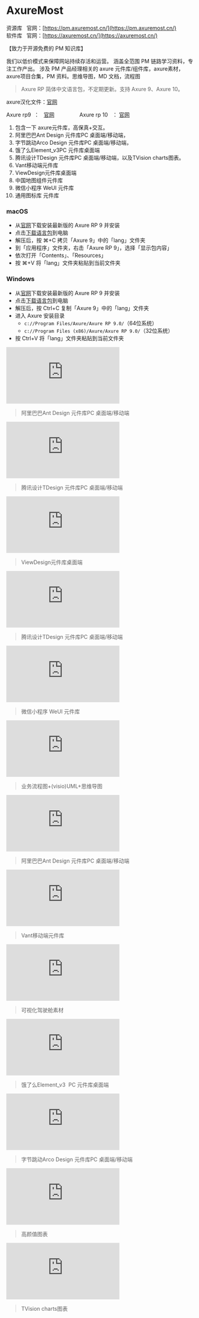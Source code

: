 # AxureMost

资源库   官网：[https://pm.axuremost.cn/](https://pm.axuremost.cn/)  
软件库   官网：[https://axuremost.cn/](https://axuremost.cn/)

【致力于开源免费的 PM 知识库】

我们以低价模式来保障网站持续存活和运营。
涵盖全范围 PM 链路学习资料，专注工作产出。 
涉及 PM 产品经理相关的 axure 元件库/组件库，axure素材，axure项目合集，PM 资料。思维导图，MD 文档，流程图
> Axure RP 简体中文语言包，不定期更新。支持 Axure 9、Axure 10。

axure汉化文件：[官网](https://github.com/pluwen/axure-cn/archive/master.zip "https://github.com/pluwen/axure-cn/archive/master.zip")

Axure rp9  ：   [官网](https://www.axure.com/release-history/rp9 "https://www.axure.com/release-history/rp9")                 Axure rp 10   ： [官网](https://www.axure.com/downloadthanks "https://www.axure.com/downloadthanks")

1. 包含一下 axure元件库，高保真+交互。
2. 阿里巴巴Ant Design 元件库PC 桌面端/移动端，
3. 字节跳动Arco Design 元件库PC 桌面端/移动端，
4. 饿了么Element\_v3PC 元件库桌面端
5. 腾讯设计TDesign 元件库PC 桌面端/移动端，以及TVision charts图表。
6. Vant移动端元件库
7. ViewDesign元件库桌面端
8. 中国地图组件元件库
9. 微信小程序 WeUI 元件库
10. 通用图标库 元件库

### macOS

- 从[官网](https://www.axure.com/)下载安装最新版的 Axure RP 9 并安装
- 点击[下载语言包](https://github.com/pluwen/axure-cn/archive/master.zip)到电脑
- 解压后，按 ⌘+C 拷贝「Axure 9」中的「lang」文件夹
- 到「应用程序」文件夹，右击「Axure RP 9」，选择「显示包内容」
- 依次打开「Contents」、「Resources」
- 按 ⌘+V 将「lang」文件夹粘贴到当前文件夹

### Windows

- 从[官网](https://www.axure.com/)下载安装最新版的 Axure RP 9 并安装
- 点击[下载语言包](https://github.com/pluwen/axure-cn/archive/master.zip)到电脑
- 解压后，按 Ctrl+C 复制「Axure 9」中的「lang」文件夹
- 进入 Axure 安装目录
    - `c://Program Files/Axure/Axure RP 9.0/`（64位系统）
    - `c://Program Files (x86)/Axure/Axure RP 9.0/`（32位系统）
- 按 Ctrl+V 将「lang」文件夹粘贴到当前文件夹





![](https://pm.axuremost.cn/wp-content/themes/ceomax-pro/timthumb.php?src=https://pm.axuremost.cn/wp-content/uploads/2024/06/ant.png&h=160&w=300&zc=1&a=c&q=100&s=1)

> 阿里巴巴Ant Design 元件库PC 桌面端/移动端

  

  

![](https://pm.axuremost.cn/wp-content/themes/ceomax-pro/timthumb.php?src=https://pm.axuremost.cn/wp-content/uploads/2024/07/%E6%A1%8C%E9%9D%A2%E7%AB%AF%E7%BB%84%E4%BB%B6%E5%BA%93.png&h=160&w=300&zc=1&a=c&q=100&s=1)

> 腾讯设计TDesign 元件库PC 桌面端/移动端  

  

![](https://pm.axuremost.cn/wp-content/themes/ceomax-pro/timthumb.php?src=https://pm.axuremost.cn/wp-content/uploads/2024/07/DM_20240706210840_001.png&h=160&w=300&zc=1&a=c&q=100&s=1)  

> ViewDesign元件库桌面端

  

![](https://pm.axuremost.cn/wp-content/themes/ceomax-pro/timthumb.php?src=https://pm.axuremost.cn/wp-content/uploads/2024/07/121-17.png&h=160&w=300&zc=1&a=c&q=100&s=1)  

> 腾讯设计TDesign 元件库PC 桌面端/移动端

  

![](https://pm.axuremost.cn/wp-content/themes/ceomax-pro/timthumb.php?src=https://pm.axuremost.cn/wp-content/uploads/2024/07/%E5%B0%81%E9%9D%A2.png&h=160&w=300&zc=1&a=c&q=100&s=1)  

> 微信小程序 WeUI 元件库

  

![](https://pm.axuremost.cn/wp-content/themes/ceomax-pro/timthumb.php?src=https://pm.axuremost.cn/wp-content/uploads/2024/07/121-8.png&h=160&w=300&zc=1&a=c&q=100&s=1)  

> 业务流程图+(visio)UML+思维导图

  

![](https://pm.axuremost.cn/wp-content/themes/ceomax-pro/timthumb.php?src=https://pm.axuremost.cn/wp-content/uploads/2024/07/121-20.png&h=160&w=300&zc=1&a=c&q=100&s=1)  

> 阿里巴巴Ant Design 元件库PC 桌面端/移动端

  

![](https://pm.axuremost.cn/wp-content/themes/ceomax-pro/timthumb.php?src=https://pm.axuremost.cn/wp-content/uploads/2024/07/121-19.png&h=160&w=300&zc=1&a=c&q=100&s=1)  

> Vant移动端元件库

  

![](https://pm.axuremost.cn/wp-content/themes/ceomax-pro/timthumb.php?src=https://pm.axuremost.cn/wp-content/uploads/2024/07/121-18.png&h=160&w=300&zc=1&a=c&q=100&s=1)  

> 可视化驾驶舱素材

  

![](https://pm.axuremost.cn/wp-content/themes/ceomax-pro/timthumb.php?src=https://pm.axuremost.cn/wp-content/uploads/2024/06/%E9%A5%BF%E4%BA%86%E4%B9%88-1.png&h=160&w=300&zc=1&a=c&q=100&s=1)  

> 饿了么Element\_v3  PC 元件库桌面端

  

![](https://pm.axuremost.cn/wp-content/themes/ceomax-pro/timthumb.php?src=https://pm.axuremost.cn/wp-content/uploads/2024/07/121-17.png&h=160&w=300&zc=1&a=c&q=100&s=1)  

> 字节跳动Arco Design 元件库PC 桌面端/移动端

  

![](https://pm.axuremost.cn/wp-content/themes/ceomax-pro/timthumb.php?src=https://pm.axuremost.cn/wp-content/uploads/2024/07/Cover-%E5%B0%81%E9%9D%A2.png&h=160&w=300&zc=1&a=c&q=100&s=1)  

> 高颜值图表

  

![](https://pm.axuremost.cn/wp-content/themes/ceomax-pro/timthumb.php?src=https://pm.axuremost.cn/wp-content/uploads/2024/07/121-16.png&h=160&w=300&zc=1&a=c&q=100&s=1)  

> TVision charts图表


